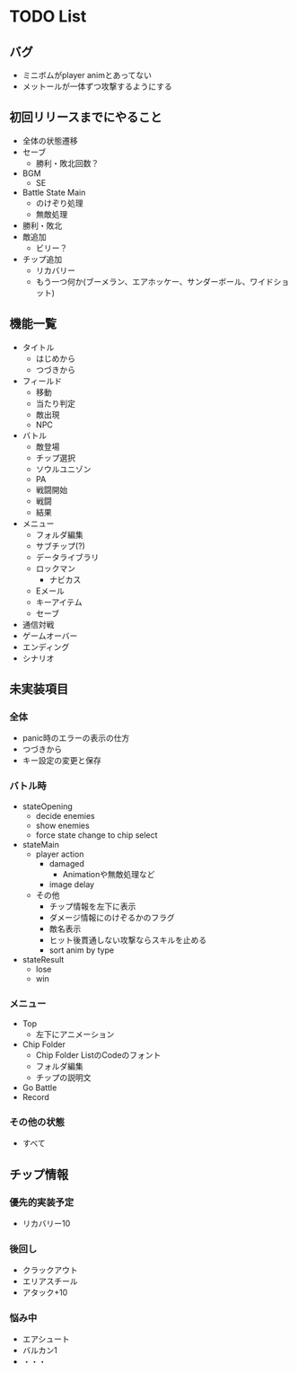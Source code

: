 # TODO List

## バグ

- ミニボムがplayer animとあってない
- メットールが一体ずつ攻撃するようにする

## 初回リリースまでにやること

- 全体の状態遷移
- セーブ
  - 勝利・敗北回数？
- BGM
  - SE
- Battle State Main
  - のけぞり処理
  - 無敵処理
- 勝利・敗北
- 敵追加
  - ビリー？
- チップ追加
  - リカバリー
  - もう一つ何か(ブーメラン、エアホッケー、サンダーボール、ワイドショット)

## 機能一覧

- タイトル
  - はじめから
  - つづきから
- フィールド
  - 移動
  - 当たり判定
  - 敵出現
  - NPC
- バトル
  - 敵登場
  - チップ選択
  - ソウルユニゾン
  - PA
  - 戦闘開始
  - 戦闘
  - 結果
- メニュー
  - フォルダ編集
  - サブチップ(?)
  - データライブラリ
  - ロックマン
    - ナビカス
  - Eメール
  - キーアイテム
  - セーブ
- 通信対戦
- ゲームオーバー
- エンディング
- シナリオ

## 未実装項目

### 全体

- panic時のエラーの表示の仕方
- つづきから
- キー設定の変更と保存

### バトル時

- stateOpening
  - decide enemies
  - show enemies
  - force state change to chip select
- stateMain
  - player action
    - damaged
      - Animationや無敵処理など
    - image delay
  - その他
    - チップ情報を左下に表示
    - ダメージ情報にのけぞるかのフラグ
    - 敵名表示
    - ヒット後貫通しない攻撃ならスキルを止める
    - sort anim by type
- stateResult
  - lose
  - win

### メニュー

- Top
  - 左下にアニメーション
- Chip Folder
  - Chip Folder ListのCodeのフォント
  - フォルダ編集
  - チップの説明文
- Go Battle
- Record

### その他の状態

- すべて

## チップ情報

### 優先的実装予定

- リカバリー10

### 後回し

- クラックアウト
- エリアスチール
- アタック+10

### 悩み中

- エアシュート
- バルカン1
- ・・・
